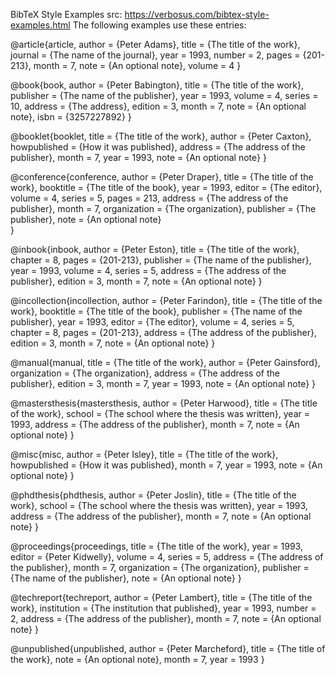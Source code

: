 BibTeX Style Examples
src: https://verbosus.com/bibtex-style-examples.html
The following examples use these entries:

@article{article,
  author  = {Peter Adams},
  title   = {The title of the work},
  journal = {The name of the journal},
  year    = 1993,
  number  = 2,
  pages   = {201-213},
  month   = 7,
  note    = {An optional note},
  volume  = 4
}

@book{book,
  author    = {Peter Babington},
  title     = {The title of the work},
  publisher = {The name of the publisher},
  year      = 1993,
  volume    = 4,
  series    = 10,
  address   = {The address},
  edition   = 3,
  month     = 7,
  note      = {An optional note},
  isbn      = {3257227892}
}

@booklet{booklet,
  title        = {The title of the work},
  author       = {Peter Caxton},
  howpublished = {How it was published},
  address      = {The address of the publisher},
  month        = 7,
  year         = 1993,
  note         = {An optional note}
}

@conference{conference,
  author       = {Peter Draper},
  title        = {The title of the work},
  booktitle    = {The title of the book},
  year         = 1993,
  editor       = {The editor},
  volume       = 4,
  series       = 5,
  pages        = 213,
  address      = {The address of the publisher},
  month        = 7,
  organization = {The organization},
  publisher    = {The publisher},
  note         = {An optional note}  
}

@inbook{inbook,
  author       = {Peter Eston},
  title        = {The title of the work},
  chapter      = 8,
  pages        = {201-213},
  publisher    = {The name of the publisher},
  year         = 1993,
  volume       = 4,
  series       = 5,
  address      = {The address of the publisher},
  edition      = 3,
  month        = 7,
  note         = {An optional note}
}

@incollection{incollection,
  author       = {Peter Farindon},
  title        = {The title of the work},
  booktitle    = {The title of the book},
  publisher    = {The name of the publisher},
  year         = 1993,
  editor       = {The editor},
  volume       = 4,
  series       = 5,
  chapter      = 8,
  pages        = {201-213},
  address      = {The address of the publisher},
  edition      = 3,
  month        = 7,
  note         = {An optional note}
}

@manual{manual,
  title        = {The title of the work},
  author       = {Peter Gainsford},
  organization = {The organization},
  address      = {The address of the publisher},
  edition      = 3,
  month        = 7,
  year         = 1993,
  note         = {An optional note}
}

@mastersthesis{mastersthesis,
  author       = {Peter Harwood},
  title        = {The title of the work},
  school       = {The school where the thesis was written},
  year         = 1993,
  address      = {The address of the publisher},
  month        = 7,
  note         = {An optional note}
}

@misc{misc,
  author       = {Peter Isley},
  title        = {The title of the work},
  howpublished = {How it was published},
  month        = 7,
  year         = 1993,
  note         = {An optional note}
}

@phdthesis{phdthesis,
  author       = {Peter Joslin},
  title        = {The title of the work},
  school       = {The school where the thesis was written},
  year         = 1993,
  address      = {The address of the publisher},
  month        = 7,
  note         = {An optional note}
}

@proceedings{proceedings,
  title        = {The title of the work},
  year         = 1993,
  editor       = {Peter Kidwelly},
  volume       = 4,
  series       = 5,
  address      = {The address of the publisher},
  month        = 7,
  organization = {The organization},
  publisher    = {The name of the publisher},
  note         = {An optional note}
}

@techreport{techreport,
  author       = {Peter Lambert},
  title        = {The title of the work},
  institution  = {The institution that published},
  year         = 1993,
  number       = 2,
  address      = {The address of the publisher},
  month        = 7,
  note         = {An optional note}
}

@unpublished{unpublished,
  author       = {Peter Marcheford},
  title        = {The title of the work},
  note         = {An optional note},
  month        = 7,
  year         = 1993
}
